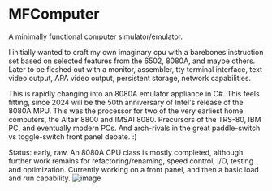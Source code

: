 # MFComputer
A minimally functional computer simulator/emulator.  

I initially wanted to craft my own imaginary cpu with a barebones instruction set based on selected features from the 6502, 8080A, and maybe others.  Later to be fleshed out with a monitor, assembler, tty terminal interface, text video output, APA video output, persistent storage, network capabilities.

This is rapidly changing into an 8080A emulator appliance in C#.  This feels fitting, since 2024 will be the 50th anniversary of Intel's release of the 8080A MPU.  This was the processor for two of the very earliest home computers, the Altair 8800 and IMSAI 8080.  Precursors of the TRS-80, IBM PC, and eventually modern PCs.  And arch-rivals in the great paddle-switch vs toggle-switch front panel debate. :)

Status: early, raw.  An 8080A CPU class is mostly completed, although further work remains for refactoring/renaming, speed control, I/O, testing and optimization.
Currently working on a front panel, and then a basic load and run capability.
![image](https://github.com/mstasak/MFComputer/assets/39843617/18701fb2-5e8f-4853-a0cb-f57a2e125b8f)



